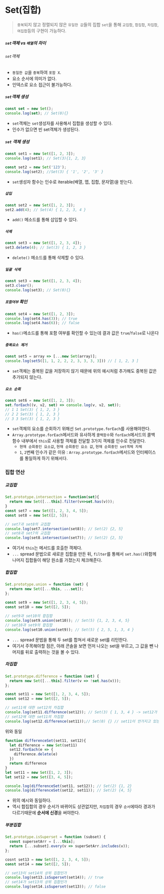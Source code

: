 # Set(집합)
> `중복`되지 않고 정렬되지 않은 `유일한 값`들의 집합
> `set`을 통해 `교집합`, `합집합`, `차집합`, `여집합`등의 구현이 가능하다.

##### `set`객체 vs `배열`의 차이
###### `set`객체
- `동일한 값`을 `중복`하여 `포함 X`.
- 요소 순서에 의미가 없다.
- 인덱스로 요소 접근이 불가능하다.

##### `set`객체 생성
```jsx
const set = new Set();
console.log(set); // Set(0){}
```
- `set`객체는 `set`생성자를 사용해서 집합을 생성할 수 있다.
- 인수가 없으면 빈 set객체가 생성된다.

##### `set` 객체 생성
```jsx
const set1 = new Set([1, 2, 3]);
console.log(set1); // Set(3){1, 2, 3}

const set2 = new Set('123');
console.log(set2); //Set(3) { '1', '2', '3' }
```
- `set`생성자 함수는 인수로 iterable(배열, 맵, 집합, 문자열)을 받는다. 

##### `삽입`
```jsx
const set2 = new Set([1, 2, 3]);
set2.add(4); // Set(4) { 1, 2, 3, 4 }
```
- `add()` 메소드를 통해 삽입할 수 있다. 

##### `삭제`
```jsx
const set3 = new Set([1, 2, 3, 4]);
set3.delete(4); // Set(3) { 1, 2, 3 }
```
- `delete()` 메소드를 통해 삭제할 수 있다. 

##### `일괄 삭제`
```jsx
const set3 = new Set([1, 2, 3, 4]);
set3.clear();
console.log(set3); // Set(0){}
```

##### `포함여부` 확인 
```jsx
const set4 = new Set([1, 2, 3]);
console.log(set4.has(3)); // true
console.log(set4.has(6)); // false
```
- `has()`메소드를 통해 포함 여부를 확인할 수 있는데 결과 값은  `true`/`false`로 나온다 

##### `중복요소 제거`
```jsx
const set5 = array => [...new Set(array)];
console.log(set5([1, 1, 2, 2, 2, 3, 3, 3, 3])) // [ 1, 2, 3 ]
```
- `set`객체는 중복된 값을 저장하지 않기 때문에 위의 예시처럼 추가해도 중복된 값은 추가되지 않는다. 

##### `요소 순회`
```jsx
const set6 = new Set([1, 2, 3]);
set.forEach((v, v2, set) => console.log(v, v2, set)); 
// 1 1 Set(3) { 1, 2, 3 }
// 2 2 Set(3) { 1, 2, 3 }
// 3 3 Set(3) { 1, 2, 3 }
```
- `set`객체의 요소를 순회하기 위해선 `Set.prototype.forEach`를 사용해야한다. 
- `Array.prototype.forEach`메서드와 유사하게 `콜백함수`와 `forEach`메서드의 콜백함수 내부에서 `this`로 사용할 객체를 전달할 3가지 객체를 인수로 전달한다. 
  - `현재 순회중인 요소값`, `현재 순회중인 요소 값`, `현재 순회중인 set객체 자체`
  - `1`, `2`번째 인수가 같은 이유 : `Array.prototype.forEach`메서드와 인터페이스를 통일하게 하기 위해서다. 

### 집합 연산
##### 교집합
```jsx
Set.prototype.intersection = function(set){
  return new Set([...this].filter(v=>set.has(v)));
}
const set7 = new Set([1, 2, 3, 4, 5]);
const set8 = new Set([2, 5]);

// set7과 set8의 교집합 
console.log(set7.intersection(set8)); // Set(2) {2, 5}
// set8과 set7의 교집합
console.log(set8.intersection(set7)); // Set(2) {2, 5}
```
- 여기서 `this`는 메서드를 호출한 객체다.
- `...` spread 문법으로 새로운 집합을 만든 뒤, `filter`를 통해서 `set.has()`와함께 나머지 집합들이 해당 원소를 가졌는지 체크해준다. 

##### 합집합
```jsx
Set.prototype.union = function (set) {
  return new Set([...this, ...set]);
};

const set9 = new Set([1, 2, 3, 4, 5]);
const set10 = new Set([2, 5]);
 
// set9과 set10의 합집합 
console.log(set9.union(set10)); // Set(5) {1, 2, 3, 4, 5}
// set10과 set9의 합집합 
console.log(set10.union(set9)); // Set(5) { 2, 5, 1, 3, 4 }
```
- `...` spread 문법을 통해 두 set를 합쳐서 새로운 set를 리턴한다.
- 여기서 주목해야할 점은, 아래 콘솔을 보면 먼저 나오는 set을 부르고, 그 값을 뺀 나머지를 뒤로 출력하는 것을 볼 수 있다.

##### 차집합 
```jsx
Set.prototype.difference = function (set) {
  return new Set([...this].filter(v => !set.has(v)));
};

const set11 = new Set([1, 2, 3, 4, 5]);
const set12 = new Set([2, 5]);

// set11에 대한 set12의 차집합 
console.log(set11.difference(set12)); // Set(3) { 1, 3, 4 } -> set12가 안가지고 있는것만 출력
// set12에 대한 set11의 차집합 
console.log(set12.difference(set11));// Set(0) {} // set11이 안가지고 있는 것만 출력 => 다 가지고 있으니 {}
```
위와 동일
```jsx
function differenceSet(set11, set12){
  let difference = new Set(set11)
  set12.forEach(e => {
    difference.delete(e)
  })
  return difference
}
let set11 = new Set([1, 2, 3]);
let set12 = new Set([3, 4, 5]);

console.log(differenceSet(set11, set12)); // Set(2) {1, 2}
console.log(differenceSet(set12, set11)); // Set(2) {4, 5}
```
- 위의 예시와 동일하다. 
- 역시 합집합의 경우 순서가 바뀌어도 상관없지만, `차집합`의 경우 `순서`에따라 경과가 다르기때문에 **순서에 신경**을 써야한다. 

##### 부분집합 
```jsx
Set.prototype.isSuperset = function (subset) {
  const supersetArr = [...this];
  return [...subset].every(v => superSetArr.includes(v));
};

cosnt set13 = new Set([1, 2, 3, 4, 5]);
const set14 = new Set([2, 5]);

// set13이 set14의 상위 집합인가 
console.log(set13.isSuperset(set14)); // true
// set14가 set13의 상위 집합인가
console.log(set14.isSuperset(set13)); // false
```
